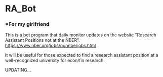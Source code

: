 # RA_Bot

### *For my girlfriend

This is a bot program that daily monitor updates on the website "Research Assistant Positions not at the NBER".
https://www.nber.org/jobs/nonnberjobs.html

It will be useful for those expected to find a research assistant position at a well-recognized university for econ/fin research.

UPDATING...
